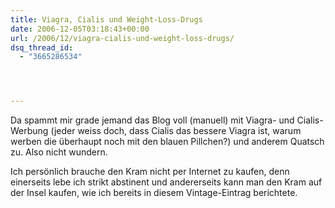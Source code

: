```yaml
---
title: Viagra, Cialis und Weight-Loss-Drugs
date: 2006-12-05T03:18:43+00:00
url: /2006/12/viagra-cialis-und-weight-loss-drugs/
dsq_thread_id:
  - "3665286534"




---
```

Da spammt mir grade jemand das Blog voll (manuell) mit Viagra- und Cialis-Werbung (jeder weiss doch, dass Cialis das bessere Viagra ist, warum werben die überhaupt noch mit den blauen Pillchen?) und anderem Quatsch zu. Also nicht wundern.

Ich persönlich brauche den Kram nicht per Internet zu kaufen, denn einerseits lebe ich strikt abstinent und andererseits kann man den Kram auf der Insel kaufen, wie ich bereits in diesem Vintage-Eintrag berichtete.
